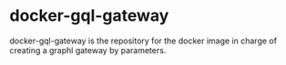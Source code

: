 # docker-gql-gateway
docker-gql-gateway is the repository for the docker image in charge of creating a graphl gateway by parameters.
